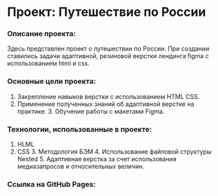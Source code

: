 # Проект: Путешествие по России


### Описание проекта:
Здесь представлен проект о путешествии по России.
При создании ставились задачи адаптивной, резиновой верстки лендинга figma с использованием html и css.


### Основные цели проекта:
1. Закрепление навыков верстки с использованием HTML CSS.
  2. Применение полученных знаний об адаптивной верстке на практике.
    3. Обучение работы с макетами Figma.


### Технологии, использованные в проекте:
1. HLML
  2. CSS
    3. Методология БЭМ
      4. Использование файловой структуры Nested
        5. Адаптивная верстка за счет использования медиазапросов и относительных величин.

### Ссылка на GitHub Pages:


